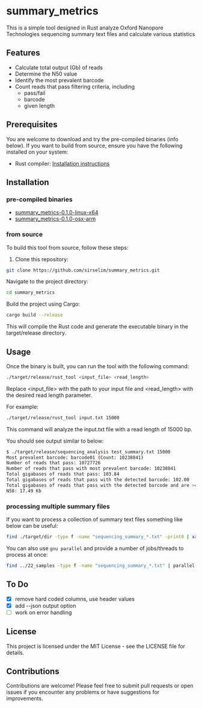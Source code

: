 # summary_metrics

This is a simple tool designed in Rust analyze Oxford Nanopore Technologies sequencing summary text files and calculate various statistics 

## Features

- Calculate total output (Gb) of reads
- Determine the N50 value
- Identify the most prevalent barcode
- Count reads that pass filtering criteria, including
  - pass/fail
  - barcode
  - given length

## Prerequisites

You are welcome to download and try the pre-compiled binaries (info below). If you want to build from source, ensure you have the following installed on your system:

- Rust compiler: [Installation instructions](https://www.rust-lang.org/tools/install)

## Installation

### pre-compiled binaries

- [summary_metrics-0.1.0-linux-x64](https://github.com/sirselim/summary_metrics/raw/main/binaries/summary_metrics-0.1.0-linux-x64.tar.gz)
- [summary_metrics-0.1.0-osx-arm](https://github.com/sirselim/summary_metrics/raw/main/binaries/summary_metrics-0.1.0-osx-arm64.tar.gz)

### from source

To build this tool from source, follow these steps:

1. Clone this repository:

```bash
git clone https://github.com/sirselim/summary_metrics.git
```

Navigate to the project directory:

```bash
cd summary_metrics
```

Build the project using Cargo:

```bash
cargo build --release
```

This will compile the Rust code and generate the executable binary in the target/release directory.

## Usage

Once the binary is built, you can run the tool with the following command:

```bash
./target/release/rust_tool <input_file> <read_length>
```

Replace <input_file> with the path to your input file and <read_length> with the desired read length parameter.

For example:

```bash
./target/release/rust_tool input.txt 15000
```

This command will analyze the input.txt file with a read length of 15000 bp.

You should see output similar to below:

```bash
$ ./target/release/sequencing_analysis test_summary.txt 15000
Most prevalent barcode: barcode01 (Count: 10238841)
Number of reads that pass: 10727726
Number of reads that pass with most prevalent barcode: 10238841
Total gigabases of reads that pass: 103.84
Total gigabases of reads that pass with the detected barcode: 102.00
Total gigabases of reads that pass with the detected barcode and are >= 15000bp: 59.32
N50: 17.49 Kb
```

### processing multiple summary files

If you want to process a collection of summary text files something like below can be useful:

```bash
find ./target/dir -type f -name "sequencing_summary_*.txt" -print0 | xargs -0 -I{} sh -c 'echo "Processing {}"; ./target/release/sequencing_analysis {} 15000'
```

You can also use `gnu parallel` and provide a number of jobs/threads to process at once:

```bash
find ../22_samples -type f -name "sequencing_summary_*.txt" | parallel -j 24 'echo -e "\nProcessing {}"; ./target/release/sequencing_analysis {} 15000'
```

## To Do

- [X] remove hard coded columns, use header values
- [X] add --json output option
- [ ] work on error handling

## License

This project is licensed under the MIT License - see the LICENSE file for details.

## Contributions

Contributions are welcome! Please feel free to submit pull requests or open issues if you encounter any problems or have suggestions for improvements.
